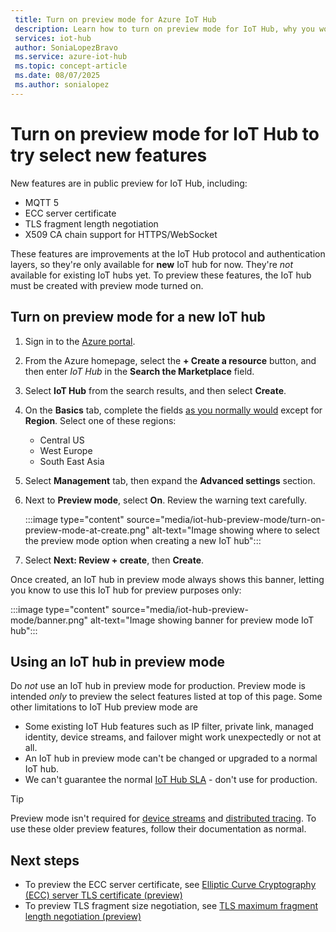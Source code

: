 ```yaml
---
 title: Turn on preview mode for Azure IoT Hub
 description: Learn how to turn on preview mode for IoT Hub, why you would want to, and some warnings
 services: iot-hub
 author: SoniaLopezBravo
 ms.service: azure-iot-hub
 ms.topic: concept-article
 ms.date: 08/07/2025
 ms.author: sonialopez
---
```


# Turn on preview mode for IoT Hub to try select new features

<!-- 
- We are working hard to bring you new features
- Some of these features require a brand new iot hub with preview mode on
- some features may not work at all or have unexpected behavior
- "Normal preview features" do NOT require preview mode 
- Support opt-in at creation time only
- Customer cannot opt back out post creation
- If customer wants to evaluate, they must use new hub dedicated for the preview
- Banners, documentations and all materials indicate preview quality: no GA guarantee at all
-->

New features are in public preview for IoT Hub, including:

- MQTT 5
- ECC server certificate
- TLS fragment length negotiation
- X509 CA chain support for HTTPS/WebSocket

These features are improvements at the IoT Hub protocol and authentication layers, so they're only available for **new** IoT hub for now. They're *not* available for existing IoT hubs yet. To preview these features, the IoT hub must be created with preview mode turned on.

## Turn on preview mode for a new IoT hub

1. Sign in to the [Azure portal](https://portal.azure.com).

1. From the Azure homepage, select the **+ Create a resource** button, and then enter *IoT Hub* in the **Search the Marketplace** field.

1. Select **IoT Hub** from the search results, and then select **Create**.

1. On the **Basics** tab, complete the fields [as you normally would](create-hub.md) except for **Region**. Select one of these regions:
    
    - Central US
    - West Europe
    - South East Asia

1. Select **Management** tab, then expand the **Advanced settings** section.

1. Next to **Preview mode**, select **On**. Review the warning text carefully.

    :::image type="content" source="media/iot-hub-preview-mode/turn-on-preview-mode-at-create.png" alt-text="Image showing where to select the preview mode option when creating a new IoT hub":::

1. Select **Next: Review + create**, then **Create**.

Once created, an IoT hub in preview mode always shows this banner, letting you know to use this IoT hub for preview purposes only: 

:::image type="content" source="media/iot-hub-preview-mode/banner.png" alt-text="Image showing banner for preview mode IoT hub":::

## Using an IoT hub in preview mode

Do *not* use an IoT hub in preview mode for production. Preview mode is intended *only* to preview the select features listed at top of this page. Some other limitations to IoT Hub preview mode are

- Some existing IoT Hub features such as IP filter, private link, managed identity, device streams, and failover might work unexpectedly or not at all.
- An IoT hub in preview mode can't be changed or upgraded to a normal IoT hub.
- We can't guarantee the normal [IoT Hub SLA](https://azure.microsoft.com/support/legal/sla/iot-hub/v1_2/) - don't use for production.

> [!TIP]
> Preview mode isn't required for [device streams](iot-hub-device-streams-overview.md) and [distributed tracing](iot-hub-distributed-tracing.md). To use these older preview features, follow their documentation as normal.

## Next steps

- To preview the ECC server certificate, see [Elliptic Curve Cryptography (ECC) server TLS certificate (preview)](iot-hub-tls-support.md#elliptic-curve-cryptography-ecc-server-tls-certificate)
- To preview TLS fragment size negotiation, see [TLS maximum fragment length negotiation (preview)](iot-hub-tls-support.md#tls-maximum-fragment-length-negotiation)
